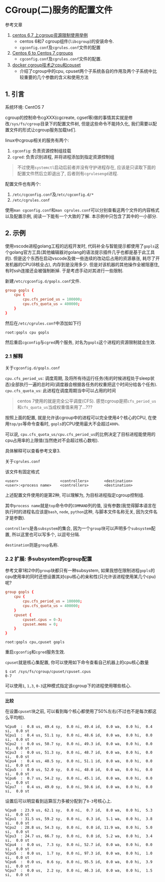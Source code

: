 # CGroup(二)服务的配置文件

参考文章

1. [centos 6,7 上cgroup资源限制使用举例](https://blog.csdn.net/lanyang123456/article/details/81414198)
    - centos 6和7 cgroup组件(`libcgroup`)的安装命令.
    - `cgconfig.conf`及`cgrules.conf`文件的配置
2. [Centos 6 to Centos 7 cgroups](https://serverfault.com/questions/742752/centos-6-to-centos-7-cgroups)
    - `cgconfig.conf`及`cgrules.conf`文件的配置.
3. [docker cgroup技术之cpu和cpuset](https://www.cnblogs.com/charlieroro/p/10281469.html)
    - 介绍了cgroup中的cpu, cpuset两个子系统各自的作用及两个子系统中比较重要的几个参数的含义和使用方法

## 1. 引言

系统环境: CentOS 7

cgroup的控制命令cgXXX(cgcreate, cgset等)做的事情其实就是修改`/sys/fs/cgroup`目录下的配置文件树, 但是这些命令不能持久化, 我们需要以配置文件的形式让cgroup服务加载ta们.

linux中cgroup相关的服务有两个:

1. `cgconfig`: 负责资源控制组挂载
2. `cgred`: 负责识别进程, 并将进程添加到指定资源控制组

> 不过使用`systemctl`启动后前者并没有守护进程存在, 应该是只读取下面的配置文件然后立即退出了, 后者则有`cgrulesengd`进程.

配置文件也有两个: 

1. `/etc/cgconfig.conf`及`/etc/cgconfig.d/*`
2. `/etc/cgrules.conf`

使用`man cgconfig.conf`和`man cgrules.conf`可以分别查看这两个文件的内容格式以及配置示例, 阅读一下能有一个大致的了解. 本示例中只包含了其中的一小部分.

## 2. 示例

使用vscode进程golang工程的远程开发时, 代码补全与智能提示都使用了`gopls`这个golang官方工具(其他编辑器对golang的语法提示插件几乎也都是基于此工具的). 但是这个东西在启动vscode及做一些连续的改动后占用的资源暴涨, 耗尽了开发机器的CPU(8核全占), 内存到是没用多少. 但是对该机器的其他操作全被阻塞住, 有时ssh连接还会被强制断掉. 于是考虑手动对其进行一些限制.

新建`/etc/cgconfig.d/gopls.conf`文件.

```conf
group gopls {
    cpu {
        cpu.cfs_period_us = 100000;
        cpu.cfs_quota_us = 400000;
    }
}
```

然后在`/etc/cgrules.conf`中添加如下行

```
root:gopls cpu gopls
```

然后重启`cgconfig`与`cgred`两个服务, 对名为`gopls`这个进程的资源限制就会生效.

### 2.1 解释

关于`cgconfig.d/gopls.conf`

`cpu.cfs_period_us`: 调度周期, 及将所有待运行任务(有的时候进程处于sleep状态)全部执行一遍的总时间(调度器会根据各任务的权重把这个时间分给各个任务).
`cpu.cfs_quota_us`: 此进程在调度周期当中可以占用的时间

> centos 7使用的就是完全公平调度(CFS). 感觉cgroup是把`cfs_period_us`和`cfs_quota_us`当成权重值来用了...???

按照上面的配置, 就是允许该cgroup中的进程可以完全使用4个核心的CPU, 在使用`top/ps`等命令查看时, `gopls`的CPU使用最大不会超过`400%`.

可以说, `cpu.cfs_quota_us/cpu.cfs_period_us`的比例决定了目标进程能使用的cpu占用率的上限值(当然绝对不会超过核心数啦).

具体解释可以查看参考文章3.

关于`cgrules.conf`

该文件有固定格式

```
<user>                   <controllers>       <destination>
<user>:<process name>    <controllers>       <destination>
```

上述配置文件使用的是第2种, 可以理解为, 为目标进程指定cgroup控制组.

其中`process name`就是`top`命令中的`COMMAND`列的值, 没有参数(我觉得脚本语言在执行时的进程名应该是`bash`, `node`, `python`这种, 与脚本文件名称无关, 因为文件名才是参数).

`controllers`是各`subsystem`的集合, 因为一个`group`块可以声明多个`subsystem`配置, 所以这里也可以写多个, 以逗号分隔.

`destination`则是`group`名称.

### 2.2 扩展: 多subsystem的cgroup配置

参考文章1和2中的`group`块都只有一种subsystem, 如果我想在限制进程`gopls`的cpu使用率的同时还想设置其对cpu核心的亲和性(只允许该进程使用某几个cpu)呢?

```conf
group gopls {
    cpu {
        cpu.cfs_period_us = 100000;
        cpu.cfs_quota_us = 400000;
    }
    cpuset {
        cpuset.cpus = 0-3;
        cpuset.mems = 0;
    }
}
```

```
root:gopls cpu,cpuset gopls
```

重启`cgconfig`和`cgred`服务生效.

`cpuset`就是核心集配置, 你可以使用如下命令查看自己机器上的cpu核心数量

```
$ cat /sys/fs/cgroup/cpuset/cpuset.cpus
0-7
```

可以使用`1`, `1,3`, `0-3`这种模式指定该cgroup下的进程使用哪些核心.

------

**比较**

在设置`cpuset`块之前, 可以看到每个核心都使用了50%左右(不过也不是每次都这么平均啦).

```
%Cpu0  :  0.8 us, 49.4 sy,  0.0 ni, 49.4 id,  0.0 wa,  0.0 hi,  0.4 si,  0.0 st
%Cpu1  :  0.4 us, 51.1 sy,  0.0 ni, 48.6 id,  0.0 wa,  0.0 hi,  0.0 si,  0.0 st
%Cpu2  :  0.0 us, 50.7 sy,  0.0 ni, 49.3 id,  0.0 wa,  0.0 hi,  0.0 si,  0.0 st
%Cpu3  :  0.0 us, 51.3 sy,  0.0 ni, 48.7 id,  0.0 wa,  0.0 hi,  0.0 si,  0.0 st
%Cpu4  :  0.4 us, 48.5 sy,  0.0 ni, 51.1 id,  0.0 wa,  0.0 hi,  0.0 si,  0.0 st
%Cpu5  :  0.0 us, 52.0 sy,  0.0 ni, 48.0 id,  0.0 wa,  0.0 hi,  0.0 si,  0.0 st
%Cpu6  :  0.7 us, 54.2 sy,  0.0 ni, 45.1 id,  0.0 wa,  0.0 hi,  0.0 si,  0.0 st
%Cpu7  :  0.4 us, 49.0 sy,  0.0 ni, 50.6 id,  0.0 wa,  0.0 hi,  0.0 si,  0.0 st
```

设置后可以明显看到运算压力多被分配到了`0-3`号核心上.

```
%Cpu0  : 23.9 us, 62.1 sy,  0.0 ni,  0.7 id,  8.0 wa,  0.0 hi,  5.3 si,  0.0 st
%Cpu1  : 31.5 us, 59.2 sy,  0.0 ni,  0.3 id,  5.1 wa,  0.0 hi,  3.8 si,  0.0 st
%Cpu2  : 28.8 us, 54.3 sy,  0.0 ni,  0.0 id, 11.9 wa,  0.0 hi,  5.0 si,  0.0 st
%Cpu3  : 24.7 us, 66.7 sy,  0.0 ni,  0.0 id,  5.2 wa,  0.0 hi,  3.4 si,  0.0 st
%Cpu4  :  0.0 us,  7.3 sy,  0.0 ni, 52.7 id,  0.0 wa,  0.0 hi,  0.0 si,  0.0 st
%Cpu5  :  0.0 us,  1.7 sy,  0.0 ni, 97.3 id,  0.0 wa,  0.0 hi,  1.0 si,  0.0 st
%Cpu6  :  0.0 us,  0.6 sy,  0.0 ni, 95.5 id,  0.0 wa,  0.0 hi,  3.9 si,  0.0 st
%Cpu7  :  0.0 us,  2.2 sy,  0.0 ni, 46.3 id,  0.0 wa,  0.0 hi,  1.5 si,  0.0 st
```
